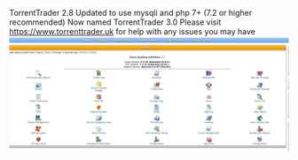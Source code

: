 TorrentTrader 2.8 Updated to use mysqli and php 7+ (7.2 or higher recommended) Now named TorrentTrader 3.0
Please visit https://www.torrenttrader.uk for help with any issues you may have
![](gitimage/1.jpg)
